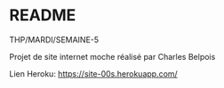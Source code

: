# README

THP/MARDI/SEMAINE-5

Projet de site internet moche réalisé par Charles Belpois

Lien Heroku:
https://site-00s.herokuapp.com/